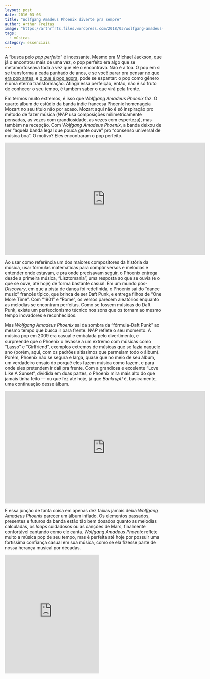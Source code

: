 ```yaml
---
layout: post
date: 2016-03-03
title: "Wolfgang Amadeus Phoenix diverte pra sempre"
author: Arthur Freitas
image: "https://arthrfrts.files.wordpress.com/2018/03/wolfgang-amadeus-phoenix.jpg"
tags:
  - músicas
category: essenciais
---
```


A “busca pelo _pop perfeito_” é incessante. Mesmo pra Michael Jackson, que já o encontrou mais de uma vez, o pop perfeito era algo que se metamorfoseava toda a vez que ele o encontrava. Não é a toa. O pop em si se transforma a cada punhado de anos, e se você parar pra pensar [no que era pop antes](https://youtu.be/dsUXAEzaC3Q), e [o que é pop agora](https://youtu.be/pFptt7Cargc), pode se espantar: o pop como gênero é uma eterna transformação. Atingir essa perfeição, então, não é só fruto de conhecer o seu tempo, é também saber o que virá pela frente.

Em termos muito extremos, é isso que _Wolfgang Amadeus Phoenix_ faz. O quarto álbum de estúdio da banda indie francesa Phoenix homenageia Mozart no seu título não por acaso. Mozart aqui não é só inspiração pro método de fazer música (_WAP_ usa composições milimetricamente pensadas, as vezes com grandiosidade, as vezes com esperteza), mas também na recepção. Com _Wolfgang Amadeus Phoenix_, a banda deixou de ser “aquela banda legal que pouca gente ouve” pro “consenso universal de música boa”. O motivo? Eles encontraram o pop perfeito.

<iframe width="640" height="360" src="https://www.youtube.com/embed/gvss3uhSKjw" frameborder="0" allow="autoplay; encrypted-media" allowfullscreen></iframe>

Ao usar como referência um dos maiores compositores da história da música, usar fórmulas matemáticas para compôr versos e melodias e entender onde estavam, e pra onde precisavam seguir, o Phoenix entrega desde a primeira música, “Lisztomania”, uma resposta ao que se ouvia (e o que se ouve, até hoje) de forma bastante casual. Em um mundo pós-_Discovery_, em que a pista de dança foi redefinida, o Phoenix sai do “dance music” francês típico, que brinca de ser Daft Punk, e entrega filhos de “One More Time”. Com “1901” e “Rome”, os versos parecem aleatórios enquanto as melodias se encontram perfeitas. Como se fossem músicas do Daft Punk, existe um perfeccionismo técnico nos sons que os tornam ao mesmo tempo inovadores e reconhecidos.

Mas _Wolfgang Amadeus Phoenix_ sai da sombra da “fórmula-Daft Punk” ao mesmo tempo que busca ir para frente. _WAP_ reflete o seu momento. A música pop em 2009 era casual e embalada pelo divertimento, e surpreende que o Phoenix o levasse a um extremo com músicas como “Lasso” e “Girlfriend”, exemplos extremos de músicas que se fazia naquele ano (porém, aqui, com os padrões altíssimos que permeiam todo o álbum). Porém, Phoenix não se segura e larga, quase que no meio de seu álbum, um verdadeiro ensaio do porquê eles fazem música como fazem, e para onde eles pretendem ir dali pra frente. Com a grandiosa e excelente “Love Like A Sunset”, dividida em duas partes, o Phoenix mira mais alto do que jamais tinha feito — ou que fez até hoje, já que _Bankrupt!_ é, basicamente, uma continuação desse álbum.

<iframe width="640" height="360" src="https://player.vimeo.com/video/4266319" frameborder="0" allow="autoplay; encrypted-media" allowfullscreen></iframe>

E essa junção de tanta coisa em apenas dez faixas jamais deixa _Wolfgang Amadeus Phoenix_ parecer um álbum inflado. Os elementos passados, presentes e futuros da banda estão tão bem dosados quanto as melodias calculadas, os _loops_ cuidadosos ou as canções de Mars, finalmente confortável cantando como ele canta. _Wolfgang Amadeus Phoenix_ reflete muito a música pop de seu tempo, mas é perfeita até hoje por possuir uma fortíssima confiança casual em sua música, como se ela fizesse parte de nossa herança musical por décadas.

<iframe src="https://open.spotify.com/embed/track/7zkDEBSxkcBVsStS4qBFpK" width="300" height="380" frameborder="0" allowtransparency="true" allow="encrypted-media"></iframe>
